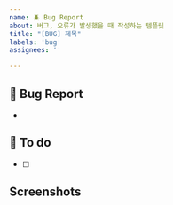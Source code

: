 ```yaml
---
name: 🪲 Bug Report
about: 버그, 오류가 발생했을 때 작성하는 템플릿
title: "[BUG] 제목"
labels: 'bug'
assignees: ''

---
```

## 🐛 Bug Report
<!-- 버그 설명, 재현 방법 -->
- 

## 📝 To do 
- [ ]

## Screenshots
<!-- 있으면 추가 -->
